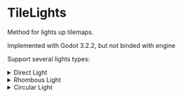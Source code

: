 # TileLights
Method for lights up tilemaps.

Implemented with Godot 3.2.2, but not binded with engine

Support several lights types:

<details>
  <summary>Direct Light</summary>
  
![DirectLighter](https://user-images.githubusercontent.com/66486400/126054709-fa068246-136f-4792-81d4-9f4a4c2920c4.gif)

</details>

<details>
  <summary>Rhombous Light</summary>
  
![RhombousLight](https://user-images.githubusercontent.com/66486400/126052394-4309b482-e3da-4e35-80ea-124464d074c3.gif)

</details>


<details>
  <summary>Circular Light</summary>
  
![CircularLight](https://user-images.githubusercontent.com/66486400/126052827-fccb3209-2a04-43dd-adb4-8f201e404f73.gif)

</details>
